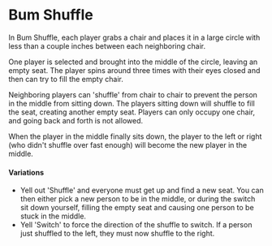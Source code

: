 # Bum Shuffle

In Bum Shuffle, each player grabs a chair and places it in a large circle with less than a couple inches between each neighboring chair.

One player is selected and brought into the middle of the circle, leaving an empty seat. The player spins around three times with their eyes closed and then can try to fill the empty chair.

Neighboring players can 'shuffle' from chair to chair to prevent the person in the middle from sitting down. The players sitting down will shuffle to fill the seat, creating another empty seat. Players can only occupy one chair, and going back and forth is not allowed. 

When the player in the middle finally sits down, the player to the left or right (who didn't shuffle over fast enough) will become the new player in the middle.

#### Variations

* Yell out 'Shuffle' and everyone must get up and find a new seat. You can then either pick a new person to be in the middle, or during the switch sit down yourself, filling the empty seat and causing one person to be stuck in the middle.
* Yell 'Switch' to force the direction of the shuffle to switch. If a person just shuffled to the left, they must now shuffle to the right.